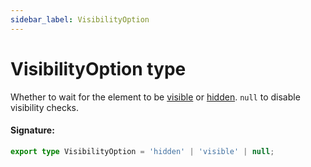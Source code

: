 ```yaml
---
sidebar_label: VisibilityOption
---
```


# VisibilityOption type

Whether to wait for the element to be [visible](./puppeteer.elementhandle.isvisible.md) or [hidden](./puppeteer.elementhandle.ishidden.md). `null` to disable visibility checks.

#### Signature:

```typescript
export type VisibilityOption = 'hidden' | 'visible' | null;
```
